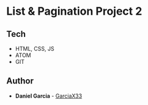 # List & Pagination Project 2

## Tech

* HTML, CSS, JS
* ATOM
* GIT

## Author

* **Daniel Garcia** - [GarciaX33](https://github.com/GarciaX33)

